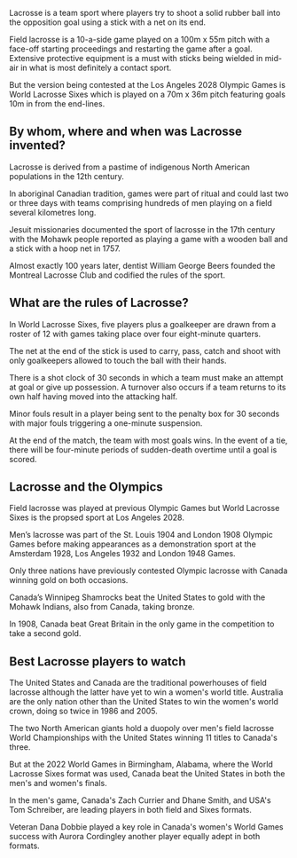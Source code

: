 Lacrosse is a team sport where players try to shoot a solid rubber ball into the opposition goal using a stick with a net on its end.

Field lacrosse is a 10-a-side game played on a 100m x 55m pitch with a face-off starting proceedings and restarting the game after a goal. Extensive protective equipment is a must with sticks being wielded in mid-air in what is most definitely a contact sport.

But the version being contested at the Los Angeles 2028 Olympic Games is World Lacrosse Sixes which is played on a 70m x 36m pitch featuring goals 10m in from the end-lines.

## By whom, where and when was Lacrosse invented?

Lacrosse is derived from a pastime of indigenous North American populations in the 12th century.

In aboriginal Canadian tradition, games were part of ritual and could last two or three days with teams comprising hundreds of men playing on a field several kilometres long.

Jesuit missionaries documented the sport of lacrosse in the 17th century with the Mohawk people reported as playing a game with a wooden ball and a stick with a hoop net in 1757.

Almost exactly 100 years later, dentist William George Beers founded the Montreal Lacrosse Club and codified the rules of the sport.

## What are the rules of Lacrosse?

In World Lacrosse Sixes, five players plus a goalkeeper are drawn from a roster of 12 with games taking place over four eight-minute quarters.

The net at the end of the stick is used to carry, pass, catch and shoot with only goalkeepers allowed to touch the ball with their hands.

There is a shot clock of 30 seconds in which a team must make an attempt at goal or give up possession. A turnover also occurs if a team returns to its own half having moved into the attacking half.

Minor fouls result in a player being sent to the penalty box for 30 seconds with major fouls triggering a one-minute suspension.

At the end of the match, the team with most goals wins. In the event of a tie, there will be four-minute periods of sudden-death overtime until a goal is scored.

## Lacrosse and the Olympics

Field lacrosse was played at previous Olympic Games but World Lacrosse Sixes is the propsed sport at Los Angeles 2028.

Men’s lacrosse was part of the St. Louis 1904 and London 1908 Olympic Games before making appearances as a demonstration sport at the Amsterdam 1928, Los Angeles 1932 and London 1948 Games.

Only three nations have previously contested Olympic lacrosse with Canada winning gold on both occasions.

Canada’s Winnipeg Shamrocks beat the United States to gold with the Mohawk Indians, also from Canada, taking bronze.

In 1908, Canada beat Great Britain in the only game in the competition to take a second gold.

## Best Lacrosse players to watch

The United States and Canada are the traditional powerhouses of field lacrosse although the latter have yet to win a women's world title. Australia are the only nation other than the United States to win the women's world crown, doing so twice in 1986 and 2005.

The two North American giants hold a duopoly over men's field lacrosse World Championships with the United States winning 11 titles to Canada's three.

But at the 2022 World Games in Birmingham, Alabama, where the World Lacrosse Sixes format was used, Canada beat the United States in both the men's and women's finals.

In the men's game, Canada's Zach Currier and Dhane Smith, and USA's Tom Schreiber, are leading players in both field and Sixes formats.

Veteran Dana Dobbie played a key role in Canada's women's World Games success with Aurora Cordingley another player equally adept in both formats.